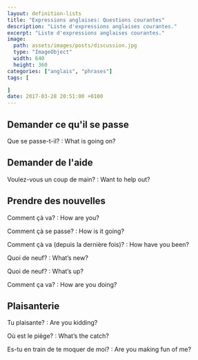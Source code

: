 ```yaml
---
layout: definition-lists
title: "Expressions anglaises: Questions courantes"
description: "Liste d'expressions anglaises courantes."
excerpt: "Liste d'expressions anglaises courantes."
image:
  path: assets/images/posts/discussion.jpg
  type: "ImageObject"
  width: 640
  height: 360
categories: ["anglais", "phrases"]
tags: [

]
date: 2017-03-28 20:51:00 +0100
---
```


## Demander ce qu'il se passe

Que se passe-t-il?
: What is going on?


## Demander de l'aide

Voulez-vous un coup de main?
: Want to help out?


## Prendre des nouvelles

Comment çà va?
: How are you?

Comment çà se passe?
: How is it going?

Comment çà va (depuis la dernière fois)?
: How have you been?

Quoi de neuf?
: What’s new?

Quoi de neuf?
: What’s up?

Comment ça va?
: How are you doing?


## Plaisanterie

Tu plaisante?
: Are you kidding?

Où est le piège?
: What’s the catch?

Es-tu en train de te moquer de moi?
: Are you making fun of me?
